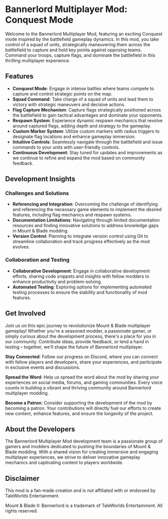 # Bannerlord Multiplayer Mod: Conquest Mode

Welcome to the Bannerlord Multiplayer Mod, featuring an exciting Conquest mode inspired by the battlefield gameplay dynamics. In this mod, you take control of a squad of units, strategically maneuvering them across the battlefield to capture and hold key points against opposing teams. Command your troops, capture flags, and dominate the battlefield in this thrilling multiplayer experience.

## Features

- **Conquest Mode**: Engage in intense battles where teams compete to capture and control strategic points on the map.
- **Squad Command**: Take charge of a squad of units and lead them to victory with strategic maneuvers and decisive actions.
- **Flag Capture Mechanism**: Capture flags strategically positioned across the battlefield to gain tactical advantages and dominate your opponents.
- **Respawn System**: Experience dynamic respawn mechanics that revolve around captured flags, adding depth and strategy to the gameplay.
- **Custom Marker System**: Utilize custom markers with radius triggers to designate flag locations and enhance gameplay immersion.
- **Intuitive Controls**: Seamlessly navigate through the battlefield and issue commands to your units with user-friendly controls.
- **Continuous Development**: Stay tuned for updates and improvements as we continue to refine and expand the mod based on community feedback.

## Development Insights

### Challenges and Solutions

- **Referencing and Integration**: Overcoming the challenge of identifying and referencing the necessary game elements to implement the desired features, including flag mechanics and respawn systems.
- **Documentation Limitations**: Navigating through limited documentation resources and finding innovative solutions to address knowledge gaps in Mount & Blade modding.
- **Version Control**: Planning to integrate version control using Git to streamline collaboration and track progress effectively as the mod evolves.

### Collaboration and Testing

- **Collaborative Development**: Engage in collaborative development efforts, sharing code snippets and insights with fellow modders to enhance productivity and problem-solving.
- **Automated Testing**: Exploring options for implementing automated testing processes to ensure the stability and functionality of mod features.

## Get Involved

Join us on this epic journey to revolutionize Mount & Blade multiplayer gameplay! Whether you're a seasoned modder, a passionate gamer, or simply curious about the development process, there's a place for you in our community. Contribute ideas, provide feedback, or lend a hand in testing – together, we'll shape the future of Bannerlord multiplayer.

**Stay Connected**: Follow our progress on Discord, where you can connect with fellow players and developers, share your experiences, and participate in exclusive events and discussions.

**Spread the Word**: Help us spread the word about the mod by sharing your experiences on social media, forums, and gaming communities. Every voice counts in building a vibrant and thriving community around Bannerlord multiplayer modding.

**Become a Patron**: Consider supporting the development of the mod by becoming a patron. Your contributions will directly fuel our efforts to create new content, enhance features, and ensure the longevity of the project.

## About the Developers

The Bannerlord Multiplayer Mod development team is a passionate group of gamers and modders dedicated to pushing the boundaries of Mount & Blade modding. With a shared vision for creating immersive and engaging multiplayer experiences, we strive to deliver innovative gameplay mechanics and captivating content to players worldwide.

## Disclaimer

This mod is a fan-made creation and is not affiliated with or endorsed by TaleWorlds Entertainment. 

Mount & Blade II: Bannerlord is a trademark of TaleWorlds Entertainment. All rights reserved.
